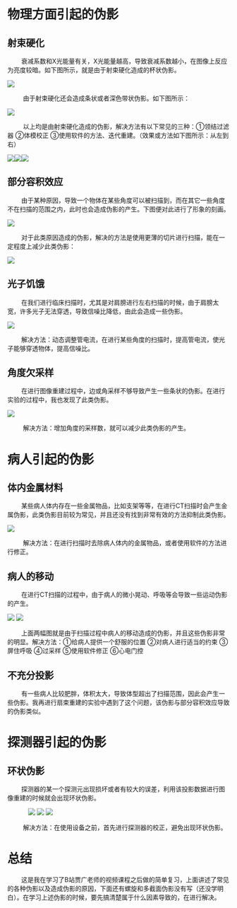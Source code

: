 # 物理方面引起的伪影

## 射束硬化

&nbsp;&nbsp;&nbsp;&nbsp;&nbsp;&nbsp;&nbsp;&nbsp;衰减系数和X光能量有关，X光能量越高，导致衰减系数越小，在图像上反应为亮度较暗。如下图所示，就是由于射束硬化造成的杯状伪影。

![](vx_images/576971810225114.png)

&nbsp;&nbsp;&nbsp;&nbsp;&nbsp;&nbsp;&nbsp;&nbsp;&nbsp;由于射束硬化还会造成条状或者深色带状伪影。如下图所示：

![](vx_images/574871810235816.png)

&nbsp;&nbsp;&nbsp;&nbsp;&nbsp;&nbsp;&nbsp;&nbsp;&nbsp;以上均是由射束硬化造成的伪影，解决方法有以下常见的三种：①领结过滤器 ②体模校正 ③使用软件的方法、迭代重建。（效果或方法如下图所示：从左到右）

![](vx_images/570791810253603.png)![](vx_images/565701810226648.png)![](vx_images/556601810226039.png)

##  部分容积效应

&nbsp;&nbsp;&nbsp;&nbsp;&nbsp;&nbsp;&nbsp;&nbsp;由于某种原因，导致一个物体在某些角度可以被扫描到，而在其它一些角度不在扫描的范围之内，此时也会造成伪影的产生。下图便对此进行了形象的刻画。

![](vx_images/553491810233154.png)

&nbsp;&nbsp;&nbsp;&nbsp;&nbsp;&nbsp;&nbsp;&nbsp;对于此类原因造成的伪影，解决的方法是使用更薄的切片进行扫描，能在一定程度上减少此类伪影：

![](vx_images/548381810224207.png)

## 光子饥饿

&nbsp;&nbsp;&nbsp;&nbsp;&nbsp;&nbsp;&nbsp;&nbsp;在我们进行临床扫描时，尤其是对肩膀进行左右扫描的时候，由于肩膀太宽，许多光子无法穿透，导致信噪比降低，由此会造成一些伪影。

![](vx_images/545281810221703.png)

&nbsp;&nbsp;&nbsp;&nbsp;&nbsp;&nbsp;&nbsp;&nbsp;解决方法：动态调整管电流，在进行某些角度的扫描时，提高管电流，使光子能够穿透物体，提高信噪比。

## 角度欠采样

&nbsp;&nbsp;&nbsp;&nbsp;&nbsp;&nbsp;&nbsp;&nbsp;在进行图像重建过程中，边或角采样不够导致产生一些条状的伪影。在进行实验的过程中，我也发现了此类伪影。

![](vx_images/539171810231173.png)

&nbsp;&nbsp;&nbsp;&nbsp;&nbsp;&nbsp;&nbsp;&nbsp;&nbsp;解决方法：增加角度的采样数，就可以减少此类伪影的产生。

# 病人引起的伪影

## 体内金属材料

&nbsp;&nbsp;&nbsp;&nbsp;&nbsp;&nbsp;&nbsp;&nbsp;某些病人体内存在一些金属物品，比如支架等等，在进行CT扫描时会产生金属伪影，此类伪影目前较为常见，并且还没有找到非常有效的方法抑制此类伪影。

![](vx_images/532951810238039.png)

&nbsp;&nbsp;&nbsp;&nbsp;&nbsp;&nbsp;&nbsp;&nbsp;&nbsp;解决方法：在进行扫描时去除病人体内的金属物品，或者使用软件的方法进行修正。

## 病人的移动

&nbsp;&nbsp;&nbsp;&nbsp;&nbsp;&nbsp;&nbsp;&nbsp;在进行CT扫描的过程中，由于病人的微小晃动、呼吸等会导致一些运动伪影的产生。

![](vx_images/526841810244493.png)           ![](vx_images/523771810249357.png)

&nbsp;&nbsp;&nbsp;&nbsp;&nbsp;&nbsp;&nbsp;&nbsp;上面两幅图就是由于扫描过程中病人的移动造成的伪影，并且这些伪影非常的明显。解决方法：①给病人提供一个舒服的位置 ②对病人进行适当的约束 ③屏住呼吸 ④过采样 ⑤使用软件修正 ⑥心电门控

## 不充分投影

&nbsp;&nbsp;&nbsp;&nbsp;&nbsp;&nbsp;&nbsp;&nbsp;有一些病人比较肥胖，体积太大，导致体型超出了扫描范围，因此会产生一些伪影。我再进行扇束重建的实验中遇到了这个问题，该伪影与部分容积效应导致的伪影类似。

# 探测器引起的伪影

## 环状伪影

&nbsp;&nbsp;&nbsp;&nbsp;&nbsp;&nbsp;&nbsp;&nbsp;探测器的某一个探测元出现损坏或者有较大的误差，利用该投影数据进行图像重建的时候就会出现环状伪影。

&nbsp;&nbsp;&nbsp;&nbsp;&nbsp;&nbsp;&nbsp;&nbsp;&nbsp;&nbsp;&nbsp;&nbsp;![](vx_images/520201810226917.png)       ![](vx_images/513101810245676.png)      ![](vx_images/509771810248174.png)

&nbsp;&nbsp;&nbsp;&nbsp;&nbsp;&nbsp;&nbsp;&nbsp;&nbsp;解决方法：在使用设备之前，首先进行探测器的校正，避免出现环状伪影。

# 总结

&nbsp;&nbsp;&nbsp;&nbsp;&nbsp;&nbsp;&nbsp;&nbsp;这是我在学习了B站贾广老师的视频课程之后做的简单复习，上面讲述了常见的各种伪影以及造成伪影的原因，下面还有螺旋和多截面伪影没有写（还没学明白）。在学习上述伪影的时候，要先搞清楚属于什么因素导致的，在进行解决。
